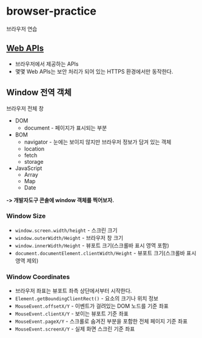 # browser-practice

브라우저 연습

## [Web APIs](https://developer.mozilla.org/en-US/docs/Web/API)

- 브라우저에서 제공하는 APIs
- 몇몇 Web APIs는 보안 처리가 되어 있는 HTTPS 환경에서만 동작한다.

## Window 전역 객체

브라우저 전체 창

- DOM
  - document - 페이지가 표시되는 부분
- BOM
  - navigator - 눈에는 보이지 않지만 브라우저 정보가 담겨 있는 객체
  - location
  - fetch
  - storage
- JavaScript
  - Array
  - Map
  - Date

**-> 개발자도구 콘솔에 window 객체를 찍어보자.**

### Window Size

- `window.screen.width/height` - 스크린 크기
- `window.outerWidth/Height` - 브라우저 창 크기
- `window.innerWidth/Height` - 뷰포트 크기(스크롤바 표시 영역 포함)
- `document.documentElement.clientWidth/Height` - 뷰포트 크기(스크롤바 표시 영역 제외)

### Window Coordinates

- 브라우저 좌표는 뷰포트 좌측 상단에서부터 시작한다.
- `Element.getBoundingClientRect()` - 요소의 크기나 위치 정보
- `MouseEvent.offsetX/Y` - 이벤트가 걸려있는 DOM 노드를 기준 좌표
- `MouseEvent.clientX/Y` - 보이는 뷰포트 기준 좌표
- `MouseEvent.pageX/Y` - 스크롤로 숨겨진 부분을 포함한 전체 페이지 기준 좌표
- `MouseEvent.screenX/Y` - 실제 화면 스크린 기준 좌표
